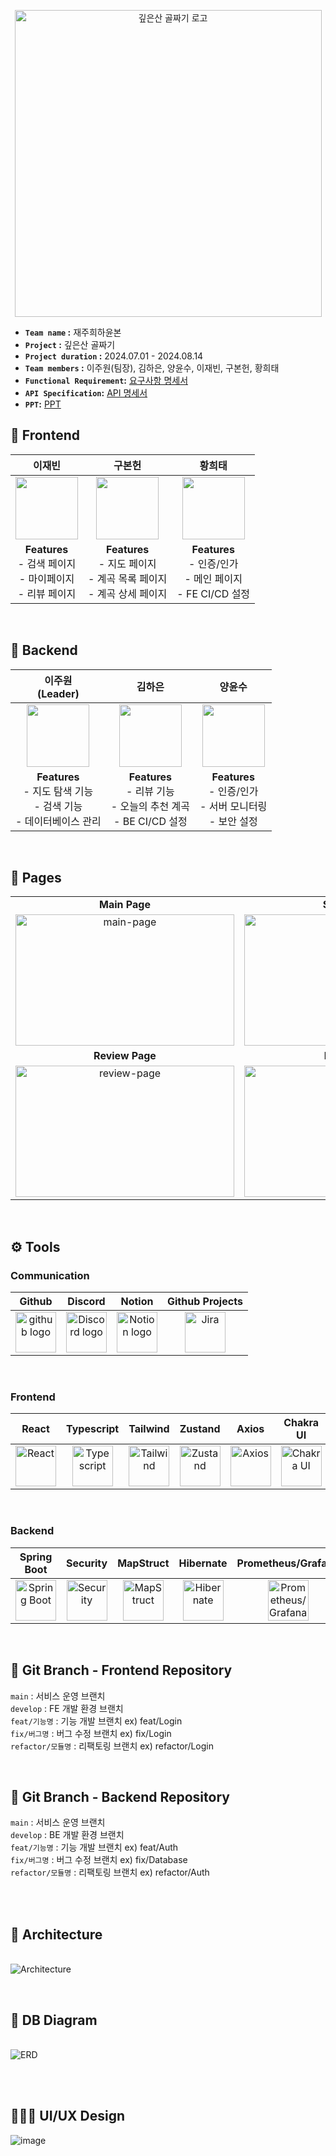 <p align="center"><img width="491" alt="깊은산 골짜기 로고" src="https://example.com/logo.png"></p>

- **`Team name` :** 재주희하윤본
- **`Project` :** 깊은산 골짜기
- **`Project duration` :** 2024.07.01 - 2024.08.14
- **`Team members` :** 이주원(팀장), 김하은, 양윤수, 이재빈, 구본헌, 황희태
- **`Functional Requirement`:**
  [요구사항 명세서](https://sharp-mare-97e.notion.site/59448b02f36a416d8c81715eda0c1aaf)
- **`API Specification`:**
  [API 명세서](https://sharp-mare-97e.notion.site/API-83cb7560fc2d475da4e8edc44860bc7a)
- **`PPT`:** [PPT](https://www.notion.so/your-ppt-link) <br/>

## 🍿 Frontend

|                                        이재빈                                        |                                      구본헌                                       |                                         황희태                                         |
| :----------------------------------------------------------------------------------: | :-------------------------------------------------------------------------------: | :------------------------------------------------------------------------------------: |
| <img src="https://avatars.githubusercontent.com/nowxempty" height="100" width="100"> | <img src="https://avatars.githubusercontent.com/nnevia" height="100" width="100"> | <img src="https://avatars.githubusercontent.com/hwangheetae" height="100" width="100"> |
|          **Features**<br/>- 검색 페이지<br/>- 마이페이지<br/>- 리뷰 페이지           |   **Features**<br/>- 지도 페이지<br/>- 계곡 목록 페이지<br/>- 계곡 상세 페이지    |           **Features**<br/>- 인증/인가<br/>- 메인 페이지<br/>- FE CI/CD 설정           |

<br/>

## 🍿 Backend

|                                  이주원<br>(Leader)                                  |                                       김하은                                       |                                       양윤수                                       |
| :----------------------------------------------------------------------------------: | :--------------------------------------------------------------------------------: | :--------------------------------------------------------------------------------: |
| <img src="https://avatars.githubusercontent.com/sshinylee" height="100" width="100"> | <img src="https://avatars.githubusercontent.com/hanni66" height="100" width="100"> | <img src="https://avatars.githubusercontent.com/Berygna" height="100" width="100"> |
|      **Features**<br/>- 지도 탐색 기능<br/>- 검색 기능<br/>- 데이터베이스 관리       |      **Features**<br/>- 리뷰 기능<br/>- 오늘의 추천 계곡<br/>- BE CI/CD 설정       |          **Features**<br/>- 인증/인가<br/>- 서버 모니터링<br/>- 보안 설정          |

<br/>

## 🌟 Pages

|                                                                                             |                                                                                               |
| :-----------------------------------------------------------------------------------------: | :-------------------------------------------------------------------------------------------: |
|                                        **Main Page**                                        |                                        **Search Page**                                        |
|  <img alt='main-page' height="210" width="350"  src="https://example.com/main-page.png"/>   | <img alt='search-page' height="210" width="350"  src="https://example.com/search-page.png"/>  |
|                                       **Review Page**                                       |                                       **Profile Page**                                        |
| <img alt='review-page' height="210" width="350" src="https://example.com/review-page.png"/> | <img alt='profile-page' height="210" width="350" src="https://example.com/profile-page.png"/> |

<br/>

## ⚙️ **Tools**

### **Communication**

|                                                   Github                                                    |                                                                                       Discord                                                                                        |                                                                                   Notion                                                                                    |                                                                     Github Projects                                                                      |
| :---------------------------------------------------------------------------------------------------------: | :----------------------------------------------------------------------------------------------------------------------------------------------------------------------------------: | :-------------------------------------------------------------------------------------------------------------------------------------------------------------------------: | :------------------------------------------------------------------------------------------------------------------------------------------------------: |
| <img alt="github logo" src="https://techstack-generator.vercel.app/github-icon.svg" width="65" height="65"> | <img alt="Discord logo" src="https://assets-global.website-files.com/6257adef93867e50d84d30e2/62595384e89d1d54d704ece7_3437c10597c1526c3dbd98c737c2bcae.svg" height="65" width="65"> | <img alt="Notion logo" src="https://www.notion.so/cdn-cgi/image/format=auto,width=640,quality=100/front-static/shared/icons/notion-app-icon-3d.png" height="65" width="65"> | <img alt="Jira" src="https://github.com/gooormmoon/algorithm-fighter-front/assets/45915619/b16e275f-21b1-41c6-b4b6-f65db0809f7f" height="65" width="65"> |

<br/>

### **Frontend**

|                                                React                                                 |                                               Typescript                                               |                                                                                     Tailwind                                                                                     |                                               Zustand                                                |                                                                        Axios                                                                         |                                     Chakra UI                                     |                                                                        Github Actions                                                                         |
| :--------------------------------------------------------------------------------------------------: | :----------------------------------------------------------------------------------------------------: | :------------------------------------------------------------------------------------------------------------------------------------------------------------------------------: | :--------------------------------------------------------------------------------------------------: | :--------------------------------------------------------------------------------------------------------------------------------------------------: | :-------------------------------------------------------------------------------: | :-----------------------------------------------------------------------------------------------------------------------------------------------------------: |
| <img alt="React" src="https://techstack-generator.vercel.app/react-icon.svg" width="65" height="65"> | <img alt="Typescript" src="https://techstack-generator.vercel.app/ts-icon.svg" width="65" height="65"> | <img alt="Tailwind" src="https://upload.wikimedia.org/wikipedia/commons/thumb/d/d5/Tailwind_CSS_Logo.svg/512px-Tailwind_CSS_Logo.svg.png?20230715030042" width="65" height="65"> | <img alt="Zustand" src="https://img.stackshare.io/service/11559/zustand.png" width="65" height="65"> | <img alt="Axios" src="https://user-images.githubusercontent.com/45915619/233941806-5d6d2a03-3b82-4267-8966-2eb8b32c9ba0.png" width="65" height="65"> | <img alt="Chakra UI" src="https://chakra-ui.com/icon.png" width="65" height="65"> | <img alt="Github Actions" src="https://user-images.githubusercontent.com/45915619/233941806-5d6d2a03-3b82-4267-8966-2eb8b32c9ba0.png" width="65" height="65"> |

<br/>

### **Backend**

|                                             Spring Boot                                             |                                               Security                                               |                                                              MapStruct                                                              |                                                  Hibernate                                                  |                                              Prometheus/Grafana                                              |                                                       Docker                                                        |                                          AWS                                           |
| :-------------------------------------------------------------------------------------------------: | :--------------------------------------------------------------------------------------------------: | :---------------------------------------------------------------------------------------------------------------------------------: | :---------------------------------------------------------------------------------------------------------: | :----------------------------------------------------------------------------------------------------------: | :-----------------------------------------------------------------------------------------------------------------: | :------------------------------------------------------------------------------------: |
| <img alt="Spring Boot" src="https://spring.io/img/projects/spring-boot.svg" width="65" height="65"> | <img alt="Security" src="https://spring.io/img/projects/spring-security.svg" width="65" height="65"> | <img alt="MapStruct" src="https://raw.githubusercontent.com/mapstruct/mapstruct.org/master/assets/logo.png" width="65" height="65"> | <img alt="Hibernate" src="https://hibernate.org/images/hibernate_logo_whitebkg.svg" width="65" height="65"> | <img alt="Prometheus/Grafana" src="https://prometheus.io/assets/prometheus-logo.png" width="65" height="65"> | <img alt="Docker" src="https://www.docker.com/sites/default/files/d8/2019-07/Moby-logo.png" width="65" height="65"> | <img alt="AWS" src="https://aws.amazon.com/icons/aws-icon.svg" width="65" height="65"> |

<br/>

## 🌲 Git Branch - Frontend Repository

`main` : 서비스 운영 브랜치 </br> `develop` : FE 개발 환경 브랜치 </br>
`feat/기능명` : 기능 개발 브랜치 ex) feat/Login </br> `fix/버그명` : 버그 수정
브랜치 ex) fix/Login </br> `refactor/모듈명` : 리팩토링 브랜치 ex)
refactor/Login </br>

<br/>

## 🌲 Git Branch - Backend Repository

`main` : 서비스 운영 브랜치 </br> `develop` : BE 개발 환경 브랜치 </br>
`feat/기능명` : 기능 개발 브랜치 ex) feat/Auth </br> `fix/버그명` : 버그 수정
브랜치 ex) fix/Database </br> `refactor/모듈명` : 리팩토링 브랜치 ex)
refactor/Auth </br>

<br/>
<br/>

## 🔖 Architecture

<br/>![Architecture](https://example.com/architecture.png)

<br/>

## 🔖 DB Diagram

<br/>![ERD](https://example.com/db-diagram.png)

<br/>
<br/>

## 👩🏻‍🎨 UI/UX Design

![image](https://github.com/user-attachments/assets/00f85daf-9bea-46f5-ab23-34de81ac3c62)
